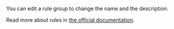 You can edit a rule group to change the name and the description.

Read more about rules in [the official documentation](https://firefly-iii.readthedocs.io/en/latest/advanced/rules.html).
